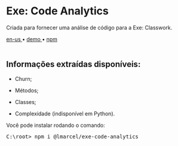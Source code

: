 <div valing="top">
  <h1><span>Exe:</span> Code Analytics</h1>
  <p>Criada para fornecer uma análise de código para a Exe: Classwork.</p>
  <nav>
    <div id="repository-buttons"/>
    <a class="navigation-link disabled" href="https://github.com/L-Marcel/exe-code-analytics/blob/main/README.en-us.md" target="__blank__">
      en-us
    </a>
    <span class="disabled">•</span>
    <a class="navigation-link" href="https://exe-code-analytics-playground.vercel.app" target="__blank__">
      demo
    </a>
    <span>•</span>
    <a class="navigation-link" href="https://www.npmjs.com/package/@lmarcel/exe-code-analytics" target="__blank__">
      npm
    </a>
  </nav>
</div>

<br/>

<h2>Informações <span>extraídas</span> disponíveis:</h2>
<div id="grid"> 
  <ul>
    <li id="checked"><p>Churn;</p></li>
    <li id="checked"><p>Métodos;</p></li>
    <li id="checked"><p>Classes;</p></li>
    <li id="checked"><p>Complexidade (<span>indisponível em Python</span>).</p></li>
  </ul>
</div>

<p>Você pode instalar rodando o comando:</p>
<pre>
C:\root> <span>npm</span> i @lmarcel/exe-code-analytics
</pre>